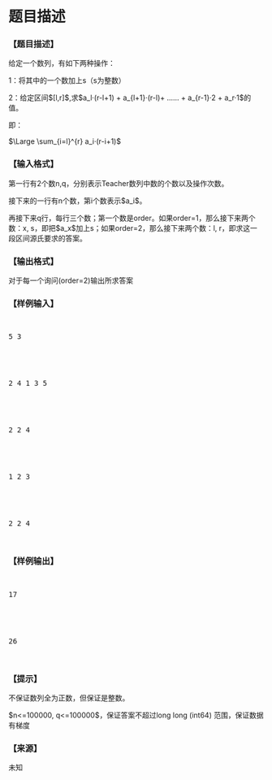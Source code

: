 # 题目描述


<h3>
【题目描述】
</h3>
<p>
给定一个数列，有如下两种操作：
</p>
<p>
1：将其中的一个数加上s（s为整数）
</p>
<p>
2：给定区间$[l,r]$,求$a_l·(r-l+1) + a_{l+1}·(r-l)+ ...... + a_{r-1}·2 + a_r·1$的值。
</p>
<p>
即：
</p>
<p>
$\Large \sum_{i=l}^{r} a_i·(r-i+1)$
</p>
<h3>
【输入格式】
</h3>
<p>
第一行有2个数n,q，分别表示Teacher数列中数的个数以及操作次数。
</p>
<p>
接下来的一行有n个数，第i个数表示$a_i$。
</p>
<p>
再接下来q行，每行三个数；第一个数是order。如果order=1，那么接下来两个数：x, s，即把$a_x$加上s；如果order=2，那么接下来两个数：l, r，即求这一段区间源氏要求的答案。
</p>
<h3>
【输出格式】
</h3>
<p>
对于每一个询问(order=2)输出所求答案
</p>
<h3>
【样例输入】
</h3>
<pre><p>
5 3
</p>

<p>
2 4 1 3 5
</p>

<p>
2 2 4
</p>

<p>
1 2 3
</p>

<p>
2 2 4
</p>
</pre>
<h3>
【样例输出】
</h3>
<pre><p>
17
</p>

<p>
26
</p>
</pre>
<h3>
【提示】
</h3>
<p>
不保证数列全为正数，但保证是整数。
</p>
<p>
$n&lt;=100000, q&lt;=100000$，保证答案不超过long long (int64) 范围，保证数据有梯度
</p>
<h3>
【来源】
</h3>
<p>
未知
</p>
